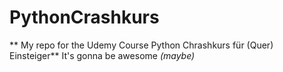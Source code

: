 # PythonCrashkurs
** My repo for the Udemy Course Python Chrashkurs für (Quer) Einsteiger**
It's gonna be awesome *(maybe)*

